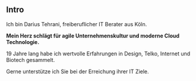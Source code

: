 ## <i class="fa fa-heartbeat" aria-hidden="true"></i> Intro
Ich bin Darius Tehrani, freiberuflicher IT Berater aus Köln.

**Mein Herz schlägt für agile Unternehmenskultur und moderne Cloud Technologie.**

19 Jahre lang habe ich wertvolle Erfahrungen in Design, Telko, Internet und Biotech gesammelt.

Gerne unterstütze ich Sie bei der Erreichung ihrer IT Ziele.